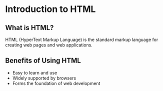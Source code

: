 # Introduction to HTML

## What is HTML?
HTML (HyperText Markup Language) is the standard markup language for creating web pages and web applications.

## Benefits of Using HTML
- Easy to learn and use
- Widely supported by browsers
- Forms the foundation of web development